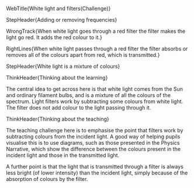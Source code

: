 WebTitle{White light and filters(Challenge)}

StepHeader{Adding or removing frequencies}

WrongTrack{When white light goes through a red filter the filter makes the light go red. It adds the red colour to it.}

RightLines{When white light passes through a red filter the filter absorbs or removes all of the colours apart from red, which is transmitted.}

StepHeader{White light is a mixture of colours}

ThinkHeader{Thinking about the learning}

The central idea to get across here is that white light comes from the Sun and ordinary filament bulbs, and is a mixture of all the colours of the spectrum. Light filters work by subtracting some colours from white light. The filter does not add colour to the light passing through it.

ThinkHeader{Thinking about the teaching}

The teaching challenge here is to emphasise the point that filters work by subtracting colours from the incident light. A good way of helping pupils visualise this is to use diagrams, such as those presented in the Physics Narrative, which show the difference between the colours present in the incident light and those in the transmitted light.

A further point is that the light that is transmitted through a filter is always less bright (of lower intensity) than the incident light, simply because of the absorption of colours by the filter.

